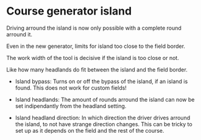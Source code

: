 # Course generator island

  
  
Driving arround the island is now only possible with a complete round arround it.  
  
Even in the new generator, limits for island too close to the field border.  
  
The work width of the tool is decisive if the island is too close or not.  
  
Like how many headlands do fit between the island and the field border.  
  


  
  
    
- Island bypass: Turns on or off the bypass of the island, if an island is found. This does not work for custom fields!  
  
    
- Island headlands: The amount of rounds arround the island can now be set indipendantly from the headland setting.  
  
    
- Island headland direction: In which direction the driver drives arround the island, to not have strange direction changes. This can be tricky to set up as it depends on the field and the rest of the course.  
  


